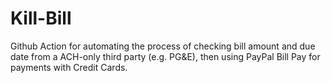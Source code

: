 # Kill-Bill
Github Action for automating the process of checking bill amount and due date from a ACH-only third party (e.g. PG&amp;E), then using PayPal Bill Pay for payments with Credit Cards.
